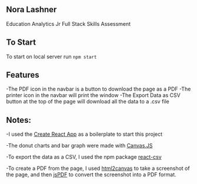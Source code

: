 ## Nora Lashner
Education Analytics Jr Full Stack Skills Assessment


##  To Start
To start on local server run `npm start`

## Features

-The PDF icon in the navbar is a button to download the page as a PDF
-The printer icon in the navbar will print the window
-The Export Data as CSV button at the top of the page will download all the data to a .csv file

## Notes:

-I used the [Create React App](https://github.com/facebook/create-react-app) as a boilerplate to start this project

-The donut charts and bar graph were made with [Canvas.JS](https://canvasjs.com/)

-To export the data as a CSV, I used the npm package [react-csv](https://www.npmjs.com/package/react-csv)

-To create a PDF from the page, I used [html2canvas](http://html2canvas.hertzen.com/) to take a screenshot of the page, and then [jsPDF](https://parall.ax/products/jspdf) to convert the screenshot into a PDF format.

